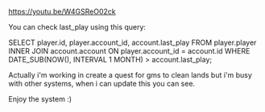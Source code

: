 https://youtu.be/W4GSReO02ck

You can check last_play using this query:

SELECT player.id, player.account_id, account.last_play
FROM player.player
INNER JOIN account.account ON player.account_id = account.id
WHERE DATE_SUB(NOW(), INTERVAL 1 MONTH) > account.last_play;

Actually i'm working in create a quest for gms to clean lands but i'm busy with other systems, when i can update this you can see.

Enjoy the system :)

